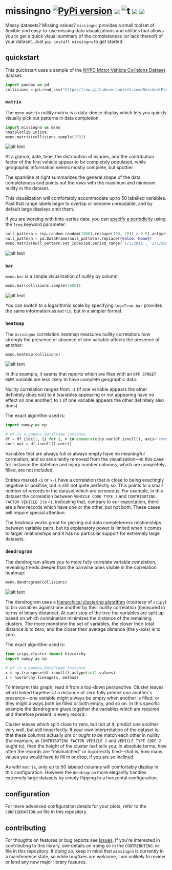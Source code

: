 # missingno [![PyPi version](https://img.shields.io/pypi/v/missingno.svg)](https://pypi.python.org/pypi/missingno/) [![](https://img.shields.io/badge/python-3.7+-blue.svg)](https://www.python.org/downloads/) ![t](https://img.shields.io/badge/status-maintained-yellow.svg) [![](https://img.shields.io/github/license/ResidentMario/missingno.svg)](https://github.com/ResidentMario/missingno/blob/master/LICENSE.md) [![](https://img.shields.io/badge/doi-10.21105/joss.00547+-blue.svg)](https://joss.theoj.org/papers/10.21105/joss.00547)

Messy datasets? Missing values? `missingno` provides a small toolset of flexible and easy-to-use missing data
visualizations and utilities that allows you to get a quick visual summary of the completeness (or lack thereof) of your dataset. Just `pip install missingno` to get started.

## quickstart

This quickstart uses a sample of the [NYPD Motor Vehicle Collisions Dataset](https://data.cityofnewyork.us/Public-Safety/NYPD-Motor-Vehicle-Collisions/h9gi-nx95) dataset.

```python
import pandas as pd
collisions = pd.read_csv("https://raw.githubusercontent.com/ResidentMario/missingno-data/master/nyc_collision_factors.csv")
```

### `matrix`

The `msno.matrix` nullity matrix is a data-dense display which lets you quickly visually pick out patterns in
 data completion.

```python
import missingno as msno
%matplotlib inline
msno.matrix(collisions.sample(250))
```

![alt text][two_hundred_fifty]

[two_hundred_fifty]: https://i.imgur.com/gWuXKEr.png

At a glance, date, time, the distribution of injuries, and the contribution factor of the first vehicle appear to be completely populated, while geographic information seems mostly complete, but spottier.

The sparkline at right summarizes the general shape of the data completeness and points out the rows with the maximum and minimum nullity in the dataset.

This visualization will comfortably accommodate up to 50 labelled variables. Past that range labels begin to overlap or become unreadable, and by default large displays omit them.

If you are working with time-series data, you can [specify a periodicity](http://pandas.pydata.org/pandas-docs/stable/timeseries.html#timeseries-offset-aliases)
using the `freq` keyword parameter:

```python
null_pattern = (np.random.random(1000).reshape((50, 20)) > 0.5).astype(bool)
null_pattern = pd.DataFrame(null_pattern).replace({False: None})
msno.matrix(null_pattern.set_index(pd.period_range('1/1/2011', '2/1/2015', freq='M')) , freq='BQ')
```

![alt text][ts_matrix]

[ts_matrix]: https://i.imgur.com/VLvWpsV.png

### `bar`

`msno.bar` is a simple visualization of nullity by column:

```python
msno.bar(collisions.sample(1000))
```

![alt text][bar]

[bar]: https://i.imgur.com/2BxEfOr.png

You can switch to a logarithmic scale by specifying `log=True`. `bar` provides the same information as `matrix`, but in a simpler format.

### `heatmap`

The `missingno` correlation heatmap measures nullity correlation: how strongly the presence or absence of one variable affects the presence of another:

```python
msno.heatmap(collisions)
```

![alt text][heatmap]

[heatmap]: https://i.imgur.com/JalSKyE.png

In this example, it seems that reports which are filed with an `OFF STREET NAME` variable are less likely to have complete geographic data.

Nullity correlation ranges from `-1` (if one variable appears the other definitely does not) to `0` (variables appearing or not appearing have no effect on one another) to `1` (if one variable appears the other definitely also does).

The exact algorithm used is:

```python
import numpy as np

# df is a pandas.DataFrame instance
df = df.iloc[:, [i for i, n in enumerate(np.var(df.isnull(), axis='rows')) if n > 0]]
corr_mat = df.isnull().corr()
```

Variables that are always full or always empty have no meaningful correlation, and so are silently removed from the visualization&mdash;in this case for instance the datetime and injury number columns, which are completely filled, are not included.

Entries marked `<1` or `>-1` have a correlation that is close to being exactingly negative or positive, but is still not quite perfectly so. This points to a small number of records in the dataset which are erroneous. For example, in this dataset the correlation between `VEHICLE CODE TYPE 3` and `CONTRIBUTING FACTOR VEHICLE 3` is `<1`, indicating that, contrary to our expectation, there are a few records which have one or the other, but not both. These cases will require special attention.

The heatmap works great for picking out data completeness relationships between variable pairs, but its explanatory power is limited when it comes to larger relationships and it has no particular support for extremely large datasets.

### `dendrogram`

The dendrogram allows you to more fully correlate variable completion, revealing trends deeper than the pairwise ones visible in the correlation heatmap:

```python
msno.dendrogram(collisions)
```

![alt text][dendrogram]

[dendrogram]: https://i.imgur.com/oIiR4ct.png

The dendrogram uses a [hierarchical clustering algorithm](http://docs.scipy.org/doc/scipy/reference/cluster.hierarchy.html)
(courtesy of `scipy`) to bin variables against one another by their nullity correlation (measured in terms of
binary distance). At each step of the tree the variables are split up based on which combination minimizes the distance of the remaining clusters. The more monotone the set of variables, the closer their total distance is to zero, and the closer their average distance (the y-axis) is to zero.

The exact algorithm used is:

```python
from scipy.cluster import hierarchy
import numpy as np

# df is a pandas.DataFrame instance
x = np.transpose(df.isnull().astype(int).values)
z = hierarchy.linkage(x, method)
```

To interpret this graph, read it from a top-down perspective. Cluster leaves which linked together at a distance of zero fully predict one another's presence&mdash;one variable might always be empty when another is filled, or they might always both be filled or both empty, and so on. In this specific example the dendrogram glues together the variables which are required and therefore present in every record.

Cluster leaves which split close to zero, but not at it, predict one another very well, but still imperfectly. If your own interpretation of the dataset is that these columns actually *are* or *ought to be* match each other in nullity (for example, as `CONTRIBUTING FACTOR VEHICLE 2` and `VEHICLE TYPE CODE 2` ought to), then the height of the cluster leaf tells you, in absolute terms, how often the records are "mismatched" or incorrectly filed&mdash;that is, how many values you would have to fill in or drop, if you are so inclined.

As with `matrix`, only up to 50 labeled columns will comfortably display in this configuration. However the
`dendrogram` more elegantly handles extremely large datasets by simply flipping to a horizontal configuration.

## configuration

For more advanced configuration details for your plots, refer to the `CONFIGURATION.md` file in this repository.

## contributing

For thoughts on features or bug reports see [Issues](https://github.com/ResidentMario/missingno/issues). If you're interested in contributing to this library, see details on doing so in the `CONTRIBUTING.md` file in this repository. If doing so, keep in mind that `missingno` is currently in a maintenence state, so while bugfixes are welcome, I am unlikely to review or land any new major library features.
